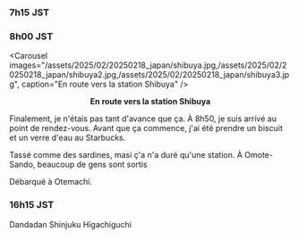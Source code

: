 ### 7h15 JST

### 8h00 JST

<Carousel
    images="/assets/2025/02/20250218_japan/shibuya.jpg,/assets/2025/02/20250218_japan/shibuya2.jpg,/assets/2025/02/20250218_japan/shibuya3.jpg",
    caption="En route vers la station Shibuya"
/>
<p align="center"><b>En route vers la station Shibuya</b></p>

Finalement, je n'étais pas tant d'avance que ça. À 8h50, je suis arrivé au point de rendez-vous. Avant que ça commence, j'ai été prendre un biscuit et un verre d'eau au Starbucks.

Tassé comme des sardines, masi ç'a n'a duré qu'une station. À Omote-Sando, beaucoup de gens sont sortis

Débarqué à Otemachi.

### 16h15 JST

Dandadan Shinjuku Higachiguchi


### 
